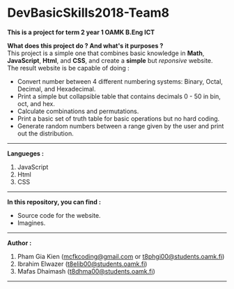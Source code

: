 # DevBasicSkills2018-Team8

**This is a project for term 2 year 1 OAMK B.Eng ICT**

**What does this project do ? And what's it purposes ?**  
  This project is a simple one that combines basic knowledge in **Math**, **JavaScript**, **Html**, and **CSS**, and create a **simple** but *reponsive* website.  
  The result website is be capable of doing :  
   * Convert number between 4 different numbering systems: Binary, Octal, Decimal, and Hexadecimal.  
   * Print a simple but collapsible table that contains decimals 0 - 50 in bin, oct, and hex.  
   * Calculate combinations and permutations.  
   * Print a basic set of truth table for basic operations but no hard coding.  
   * Generate random numbers between a range given by the user and print out the distribution.  
---
**Langueges :**  
1. JavaScript  
2. Html  
3. CSS  
---
**In this repository, you can find :**  
* Source code for the website.  
* Imagines.  
---
**Author :**  
1. Pham Gia Kien    (mcfkcoding@gmail.com or t8phgi00@students.oamk.fi)  
2. Ibrahim Elwazer  (t8elib00@students.oamk.fi)  
3. Mafas Dhaimash   (t8dhma00@students.oamk.fi)   
---

